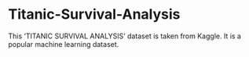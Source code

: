 # Titanic-Survival-Analysis

This ‘TITANIC SURVIVAL ANALYSIS’ dataset is taken from Kaggle.
It is a popular machine learning dataset.
